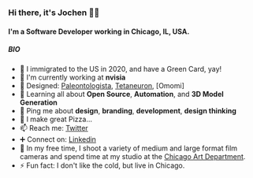 ### Hi there, it's Jochen 👋🏽

#### I'm a Software Developer working in Chicago, IL, USA.

##### BIO

- 🛂 I immigrated to the US in 2020, and have a Green Card, yay!
- 🏢 I'm currently working at **nvisia**
- 💅 Designed: [Paleontologista](https://paleontologista.com), [Tetaneuron](https://tetaneuron.com), [Omomi]
- 🌱 Learning all about **Open Source**, **Automation**, and **3D Model Generation**
- 💬 Ping me about **design**, **branding**, **development**, **design thinking**
- 🍕 I make great Pizza...
- 📫 Reach me: [Twitter](https://twitter.com/heyjochen)
- ➕ Connect on: [Linkedin](https://linkedin.com/in/jochen-stierberger)
- 📸 In my free time, I shoot a variety of medium and large format film cameras and spend time at my studio at the [Chicago Art Department](https://chicagoartdepartment.org).
- ⚡️ Fun fact: I don't like the cold, but live in Chicago.

